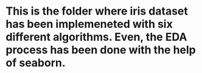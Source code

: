 # This is the folder where iris dataset has been implemeneted with six different algorithms. Even, the EDA process has been done with the help of seaborn.
